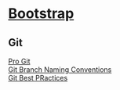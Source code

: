 # [Bootstrap](https://samghata.github.io/bootstrap)

## Git
[Pro Git](https://git-scm.com/book/en/v2)  
[Git Branch Naming Conventions](https://gist.github.com/revett/88ee5abf5a9a097b4c88)  
[Git Best PRactices](https://gist.github.com/pandeiro/1552496)  
